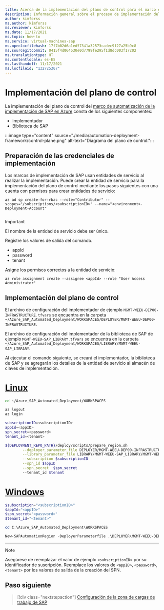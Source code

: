 ```yaml
---
title: Acerca de la implementación del plano de control para el marco de automatización de la implementación de SAP
description: Información general sobre el proceso de implementación del plano de control en el marco de automatización de la implementación de SAP en Azure.
author: kimforss
ms.author: kimforss
ms.reviewer: kimforss
ms.date: 11/17/2021
ms.topic: how-to
ms.service: virtual-machines-sap
ms.openlocfilehash: 17f7b02d6a1ed57341a32573cadec9f27a25b9c8
ms.sourcegitcommit: 0415f4d064530e0d7799fe295f1d8dc003f17202
ms.translationtype: HT
ms.contentlocale: es-ES
ms.lasthandoff: 11/17/2021
ms.locfileid: "132725307"
---
```

# <a name="deploy-the-control-plane"></a>Implementación del plano de control

La implementación del plano de control del [marco de automatización de la implementación de SAP en Azure](automation-deployment-framework.md) consta de los siguientes componentes:
 - Implementador
 - Biblioteca de SAP

:::image type="content" source="./media/automation-deployment-framework/control-plane.png" alt-text="Diagrama del plano de control.":::

## <a name="prepare-the-deployment-credentials"></a>Preparación de las credenciales de implementación

Los marcos de implementación de SAP usan entidades de servicio al realizar la implementación. Puede crear la entidad de servicio para la implementación del plano de control mediante los pasos siguientes con una cuenta con permisos para crear entidades de servicio:


```azurecli-interactive
az ad sp create-for-rbac --role="Contributor" --scopes="/subscriptions/<subscriptionID>" --name="<environment>-Deployment-Account"
  
```

> [!IMPORTANT]
> El nombre de la entidad de servicio debe ser único.
>
> Registre los valores de salida del comando.
   > - appId
   > - password
   > - tenant

Asigne los permisos correctos a la entidad de servicio: 

```azurecli-interactive
az role assignment create --assignee <appId> --role "User Access Administrator"
```

## <a name="deploy-the-control-plane"></a>Implementación del plano de control
   
El archivo de configuración del implementador de ejemplo `MGMT-WEEU-DEP00-INFRASTRUCTURE.tfvars` se encuentra en la carpeta `~/Azure_SAP_Automated_Deployment/WORKSPACES/DEPLOYER/MGMT-WEEU-DEP00-INFRASTRUCTURE`.

El archivo de configuración del implementador de la biblioteca de SAP de ejemplo `MGMT-WEEU-SAP_LIBRARY.tfvars` se encuentra en la carpeta `~/Azure_SAP_Automated_Deployment/WORKSPACES/LIBRARY/MGMT-WEEU-SAP_LIBRARY`.

Al ejecutar el comando siguiente, se creará el implementador, la biblioteca de SAP y se agregarán los detalles de la entidad de servicio al almacén de claves de implementación.

# <a name="linux"></a>[Linux](#tab/linux)

```bash
cd ~/Azure_SAP_Automated_Deployment/WORKSPACES

az logout
az login

subscriptionID=<subscriptionID>
appId=<appID>
spn_secret=<password>
tenant_id=<tenant>

${DEPLOYMENT_REPO_PATH}/deploy/scripts/prepare_region.sh                                                         \
        --deployer_parameter_file DEPLOYER/MGMT-WEEU-DEP00-INFRASTRUCTURE/MGMT-WEEU-DEP00-INFRASTRUCTURE.tfvars  \
        --library_parameter_file LIBRARY/MGMT-WEEU-SAP_LIBRARY/MGMT-WEEU-SAP_LIBRARY.tfvars                      \
        --subscription $subscriptionID                                                                           \
        --spn_id $appID                                                                                          \
        --spn_secret  $spn_secret                                                                                \ 
        --tenant_id $tenant
```

# <a name="windows"></a>[Windows](#tab/windows)

```powershell
$subscription="<subscriptionID>"
$appId="<appID>"
$spn_secret="<password>"
$tenant_id="<tenant>"

cd C:\Azure_SAP_Automated_Deployment\WORKSPACES

New-SAPAutomationRegion -DeployerParameterfile .\DEPLOYER\MGMT-WEEU-DEP00-INFRASTRUCTURE\MGMT-WEEU-DEP00-INFRASTRUCTURE.tfvars  -LibraryParameterfile .\LIBRARY\MGMT-WEEU-SAP_LIBRARY\MGMT-WEEU-SAP_LIBRARY.tfvars -Subscription $subscription -SPN_id $appId -SPN_password $spn_secret -Tenant_id $tenant_id
```
---


> [!NOTE]
> Asegúrese de reemplazar el valor de ejemplo `<subscriptionID>` por su identificador de suscripción.
> Reemplace los valores de `<appID>`, `<password>`, `<tenant>` por los valores de salida de la creación del SPN.

## <a name="next-step"></a>Paso siguiente

> [!div class="nextstepaction"]
> [Configuración de la zona de cargas de trabajo de SAP](automation-deploy-workload-zone.md)


